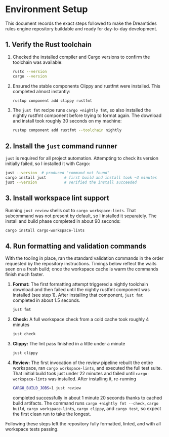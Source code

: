 # Environment Setup

This document records the exact steps followed to make the Dreamtides rules engine
repository buildable and ready for day-to-day development.

## 1. Verify the Rust toolchain

1. Checked the installed compiler and Cargo versions to confirm the toolchain was
   available:
   ```bash
   rustc --version
   cargo --version
   ```
2. Ensured the stable components Clippy and rustfmt were installed. This completed
   almost instantly:
   ```bash
   rustup component add clippy rustfmt
   ```
3. The `just fmt` recipe runs `cargo +nightly fmt`, so also installed the nightly
   rustfmt component before trying to format again. The download and install took
   roughly 30 seconds on my machine:
   ```bash
   rustup component add rustfmt --toolchain nightly
   ```

## 2. Install the `just` command runner

`just` is required for all project automation. Attempting to check its version
initially failed, so I installed it with Cargo:

```bash
just --version  # produced "command not found"
cargo install just        # first build and install took ~3 minutes
just --version            # verified the install succeeded
```

## 3. Install workspace lint support

Running `just review` shells out to `cargo workspace-lints`. That subcommand was
not present by default, so I installed it separately. The install and build phase
completed in about 90 seconds:

```bash
cargo install cargo-workspace-lints
```

## 4. Run formatting and validation commands

With the tooling in place, ran the standard validation commands in the order
requested by the repository instructions. Timings below reflect the waits seen
on a fresh build; once the workspace cache is warm the commands finish much
faster.

1. **Format:** The first formatting attempt triggered a nightly toolchain download
   and then failed until the nightly rustfmt component was installed (see step 1).
   After installing that component, `just fmt` completed in about 1.5 seconds.
   ```bash
   just fmt
   ```
2. **Check:** A full workspace check from a cold cache took roughly 4 minutes
   ```bash
   just check
   ```
3. **Clippy:** The lint pass finished in a little under a minute
   ```bash
   just clippy
   ```
4. **Review:** The first invocation of the review pipeline rebuilt the entire
   workspace, ran `cargo workspace-lints`, and executed the full test suite. That
   initial build took just under 22 minutes and failed until `cargo-workspace-lints`
   was installed. After installing it, re-running
   ```bash
   CARGO_BUILD_JOBS=1 just review
   ```
   completed successfully in about 1 minute 20 seconds thanks to cached build
   artifacts. The command runs `cargo +nightly fmt --check`, `cargo build`,
   `cargo workspace-lints`, `cargo clippy`, and `cargo test`, so expect the first
   clean run to take the longest.

Following these steps left the repository fully formatted, linted, and with all
workspace tests passing.
